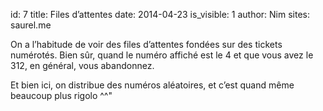 id: 7
title: Files d’attentes
date: 2014-04-23
is_visible: 1
author: Nim
sites: saurel.me

<p>On a l&rsquo;habitude de voir des files d&rsquo;attentes fond&eacute;es sur des tickets num&eacute;rot&eacute;s. Bien s&ucirc;r, quand le num&eacute;ro affich&eacute; est le 4 et que vous avez le 312, en g&eacute;n&eacute;ral, vous abandonnez.</p>
<p>Et bien ici, on distribue des num&eacute;ros al&eacute;atoires, et c&rsquo;est quand m&ecirc;me beaucoup plus rigolo ^^"</p>
